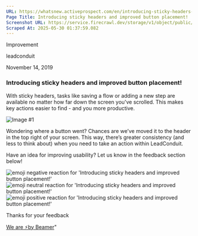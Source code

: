 ```yaml
---
URL: https://whatsnew.activeprospect.com/en/introducing-sticky-headers-and-improved-button-placement
Page Title: Introducing sticky headers and improved button placement!
Screenshot URL: https://service.firecrawl.dev/storage/v1/object/public/media/screenshot-842eba3a-edbb-470e-8207-78d5f4a68cd3.png
Scraped At: 2025-05-30 01:37:59.082
---
```

Improvement






leadconduit



November 14, 2019

### Introducing sticky headers and improved button placement!

With sticky headers, tasks like saving a flow or adding a new step are available no matter how far down the screen you've scrolled. This makes key actions easier to find - and you more productive.

![Image #1](https://app.getbeamer.com/pictures?id=54272-77-9MFrvv73vv70_77-977-977-9G1_vv70177-977-9RlTvv71bOGd377-9Yu-_vdWy77-977-9YO-_vV4.&v=4)

Wondering where a button went? Chances are we’ve moved it to the header in the top right of your screen. This way, there’s greater consistency (and less to think about) when you need to take an action within LeadConduit.

Have an idea for improving usability? Let us know in the feedback section below!

![emoji negative reaction for 'Introducing sticky headers and improved button placement!'](https://app.getbeamer.com/images/emojiNeg.svg)![emoji neutral reaction for 'Introducing sticky headers and improved button placement!'](https://app.getbeamer.com/images/emojiNeut.svg)![emoji positive reaction for 'Introducing sticky headers and improved button placement!'](https://app.getbeamer.com/images/emojiPos.svg)

Thanks for your feedback

[We are ⚡by Beamer](https://www.getbeamer.com/?ref=watermark_MErKJCnu12412_public&company=ActiveProspect&watermarkRef=powered&utm_term=MErKJCnu12412&utm_content=ActiveProspect&utm_source=standalone&utm_medium=footer&utm_campaign=powered)"

